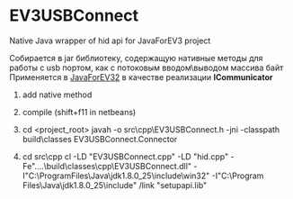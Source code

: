 # EV3USBConnect

Native Java wrapper of hid api for JavaForEV3 project

Собирается в jar библиотеку, содержащую нативные методы для работы с usb портом, как с потоковым вводом\выводом массива байт
Применяется в [JavaForEV32](https://github.com/megavice1753/JavaForEV32) в качестве реализации **ICommunicator**

1. add native method

2. compile (shift+f11 in netbeans)

3. cd <project_root> javah -o src\cpp\EV3USBConnect.h -jni -classpath build\classes EV3USBConnect.Connector
4. cd src\cpp cl -LD "EV3USBConnect.cpp" -LD "hid.cpp" -Fe"..\..\build\classes\cpp\EV3USBConnect.dll" -I"C:\ProgramFiles\Java\jdk1.8.0_25\include\win32" -I"C:\Program Files\Java\jdk1.8.0_25\include" /link "setupapi.lib"

